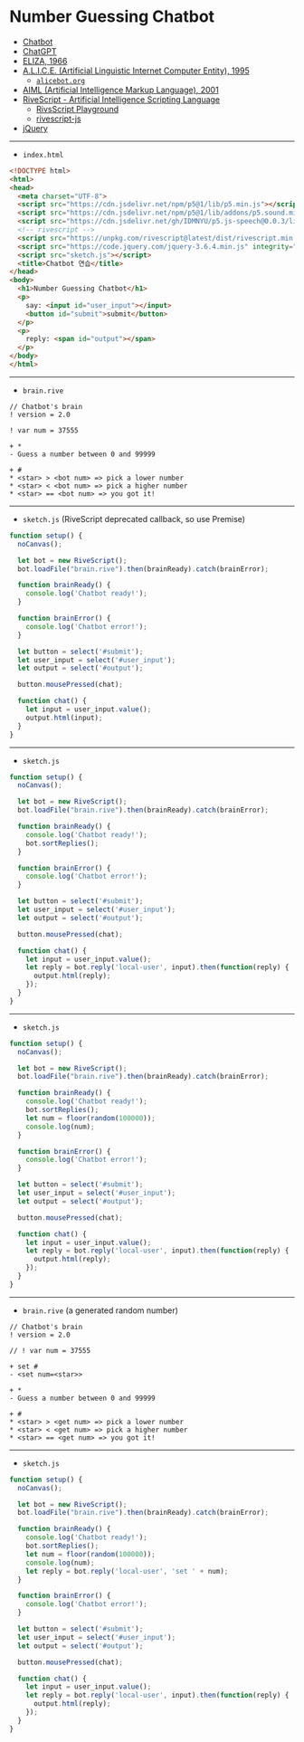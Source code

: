 # Number Guessing Chatbot
- [Chatbot](https://en.wikipedia.org/wiki/Chatbot)
- [ChatGPT](https://en.wikipedia.org/wiki/ChatGPT)
- [ELIZA, 1966](https://en.wikipedia.org/wiki/ELIZA)
- [A.L.I.C.E. (Artificial Linguistic Internet Computer Entity), 1995](https://en.wikipedia.org/wiki/Artificial_Linguistic_Internet_Computer_Entity)
  - [`alicebot.org`](https://alicebot.org/) 
- [AIML (Artificial Intelligence Markup Language), 2001](https://en.wikipedia.org/wiki/Artificial_Intelligence_Markup_Language)
- [RiveScript - Artificial Intelligence Scripting Language](https://www.rivescript.com/)  
  - [RivsScript Playground](https://play.rivescript.com/)  
  - [rivescript-js](https://github.com/aichaos/rivescript-js)
- [jQuery](https://jquery.com/)



---
 
- `index.html`

```html
<!DOCTYPE html>
<html>
<head>
  <meta charset="UTF-8">
  <script src="https://cdn.jsdelivr.net/npm/p5@1/lib/p5.min.js"></script>
  <script src="https://cdn.jsdelivr.net/npm/p5@1/lib/addons/p5.sound.min.js"></script>
  <script src="https://cdn.jsdelivr.net/gh/IDMNYU/p5.js-speech@0.0.3/lib/p5.speech.js"></script>
  <!-- rivescript -->
  <script src="https://unpkg.com/rivescript@latest/dist/rivescript.min.js"></script>
  <script src="https://code.jquery.com/jquery-3.6.4.min.js" integrity="sha256-oP6HI9z1XaZNBrJURtCoUT5SUnxFr8s3BzRl+cbzUq8=" crossorigin="anonymous"></script>
  <script src="sketch.js"></script>
  <title>Chatbot 연습</title>
</head>
<body>
  <h1>Number Guessing Chatbot</h1>
  <p>
    say: <input id="user_input"></input>
    <button id="submit">submit</button>
  </p>
  <p>
    reply: <span id="output"></span>
  </p>
</body>
</html>
```
---

- `brain.rive` 

```rivescript
// Chatbot's brain
! version = 2.0

! var num = 37555

+ *
- Guess a number between 0 and 99999

+ # 
* <star> > <bot num> => pick a lower number
* <star> < <bot num> => pick a higher number
* <star> == <bot num> => you got it!
```

---

- `sketch.js` (RiveScript deprecated callback, so use Premise)
```javascript
function setup() {
  noCanvas();

  let bot = new RiveScript();
  bot.loadFile("brain.rive").then(brainReady).catch(brainError);

  function brainReady() {
    console.log('Chatbot ready!');
  }

  function brainError() {
    console.log('Chatbot error!');
  }

  let button = select('#submit');
  let user_input = select('#user_input');
  let output = select('#output');

  button.mousePressed(chat);

  function chat() {
    let input = user_input.value();
    output.html(input);
  }
}
```


---

- `sketch.js` 
```javascript
function setup() {
  noCanvas();

  let bot = new RiveScript();
  bot.loadFile("brain.rive").then(brainReady).catch(brainError);

  function brainReady() {
    console.log('Chatbot ready!');
    bot.sortReplies();
  }

  function brainError() {
    console.log('Chatbot error!');
  }

  let button = select('#submit');
  let user_input = select('#user_input');
  let output = select('#output');

  button.mousePressed(chat);

  function chat() {
    let input = user_input.value();
    let reply = bot.reply('local-user', input).then(function(reply) {
      output.html(reply);
    });
  }
}
```

---

- `sketch.js` 
```javascript
function setup() {
  noCanvas();

  let bot = new RiveScript();
  bot.loadFile("brain.rive").then(brainReady).catch(brainError);

  function brainReady() {
    console.log('Chatbot ready!');
    bot.sortReplies();
    let num = floor(random(100000));
    console.log(num);  
  }

  function brainError() {
    console.log('Chatbot error!');
  }

  let button = select('#submit');
  let user_input = select('#user_input');
  let output = select('#output');

  button.mousePressed(chat);

  function chat() {
    let input = user_input.value();
    let reply = bot.reply('local-user', input).then(function(reply) {
      output.html(reply);
    });
  }
}
```

---

- `brain.rive` (a generated random number)

```rivescript
// Chatbot's brain
! version = 2.0

// ! var num = 37555

+ set #
- <set num=<star>>

+ *
- Guess a number between 0 and 99999

+ # 
* <star> > <get num> => pick a lower number
* <star> < <get num> => pick a higher number
* <star> == <get num> => you got it!
```

---

- `sketch.js` 
```javascript
function setup() {
  noCanvas();

  let bot = new RiveScript();
  bot.loadFile("brain.rive").then(brainReady).catch(brainError);

  function brainReady() {
    console.log('Chatbot ready!');
    bot.sortReplies();
    let num = floor(random(100000));
    console.log(num);  
    let reply = bot.reply('local-user', 'set ' + num);
  }

  function brainError() {
    console.log('Chatbot error!');
  }

  let button = select('#submit');
  let user_input = select('#user_input');
  let output = select('#output');

  button.mousePressed(chat);

  function chat() {
    let input = user_input.value();
    let reply = bot.reply('local-user', input).then(function(reply) {
      output.html(reply);
    });
  }
}
```
